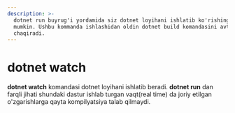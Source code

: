 ```yaml
---
description: >-
  dotnet run buyrug'i yordamida siz dotnet loyihani ishlatib ko'rishingiz
  mumkin. Ushbu kommanda ishlashidan oldin dotnet build komandasini avtomatik
  chaqiradi.
---
```


# dotnet watch

**dotnet watch** komandasi dotnet loyihani ishlatib beradi. **dotnet run** dan farqli jihati shundaki dastur ishlab turgan vaqt(real time) da joriy etilgan o'zgarishlarga qayta kompilyatsiya talab qilmaydi.
  

